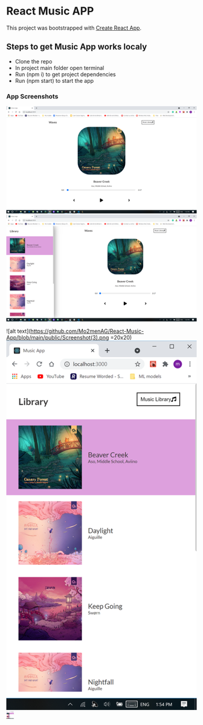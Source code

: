# React Music APP

This project was bootstrapped with [Create React App](https://github.com/facebook/create-react-app).

## Steps to get Music App works localy

- Clone the repo
- In project main folder open terminal
- Run (npm i) to get project dependencies
- Run (npm start) to start the app

### App Screenshots

![alt text](https://github.com/Mo2menAG/React-Music-App/blob/main/public/Screenshot(1).png)
![alt text](https://github.com/Mo2menAG/React-Music-App/blob/main/public/Screenshot(2).png)

![alt text](https://github.com/Mo2menAG/React-Music-App/blob/main/public/Screenshot(3).png =20x20)
![alt text](https://github.com/Mo2menAG/React-Music-App/blob/main/public/Screenshot(4).png)
<img src="https://github.com/Mo2menAG/React-Music-App/blob/main/public/Screenshot(4).png" width="20" height="20" />





